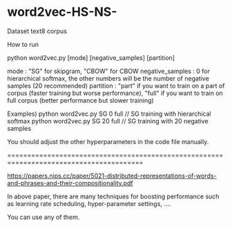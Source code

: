 # word2vec-HS-NS-
Dataset
text8 corpus

How to run

python word2vec.py [mode] [negative_samples] [partition]

mode : "SG" for skipgram, "CBOW" for CBOW
negative_samples : 0 for hierarchical softmax, the other numbers will be the number of negative samples (20 recommended)
partition : "part" if you want to train on a part of corpus (faster training but worse performance), 
             "full" if you want to train on full corpus (better performance but slower training)

Examples) 
python word2vec.py SG 0 full // SG training with hierarchical softmax
python word2vec.py SG 20 full // SG training with 20 negative samples

You should adjust the other hyperparameters in the code file manually.

========================================================================================

https://papers.nips.cc/paper/5021-distributed-representations-of-words-and-phrases-and-their-compositionality.pdf

In above paper, there are many techniques for boosting performance such as learning rate scheduling, hyper-parameter settings, ....

You can use any of them.
